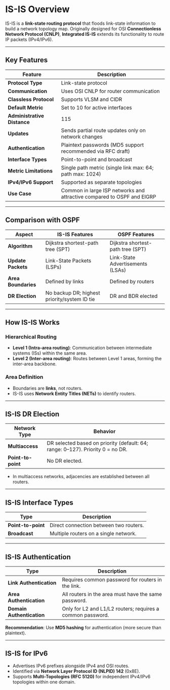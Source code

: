 # IS-IS Overview  

IS-IS is a **link-state routing protocol** that floods link-state information to build a network topology map. Originally designed for OSI **Connectionless Network Protocol (CNLP)**, **Integrated IS-IS** extends its functionality to route IP packets (IPv4/IPv6).  

---

## Key Features  

| Feature                     | Description                                                            |
| --------------------------- | ---------------------------------------------------------------------- |
| **Protocol Type**           | Link-state protocol                                                    |
| **Communication**           | Uses OSI CNLP for router communication                                 |
| **Classless Protocol**      | Supports VLSM and CIDR                                                 |
| **Default Metric**          | Set to 10 for active interfaces                                        |
| **Administrative Distance** | 115                                                                    |
| **Updates**                 | Sends partial route updates only on network changes                    |
| **Authentication**          | Plaintext passwords (MD5 support recommended via RFC draft)            |
| **Interface Types**         | Point-to-point and broadcast                                           |
| **Metric Limitations**      | Single path metric (single link max: 64; path max: 1024)               |
| **IPv4/IPv6 Support**       | Supported as separate topologies                                       |
| **Use Case**                | Common in large ISP networks and attractive compared to OSPF and EIGRP |

---

## Comparison with OSPF  

| Aspect              | IS-IS Features                               | OSPF Features                     |
| ------------------- | -------------------------------------------- | --------------------------------- |
| **Algorithm**       | Dijkstra shortest-path tree (SPT)            | Dijkstra shortest-path tree (SPT) |
| **Update Packets**  | Link-State Packets (LSPs)                    | Link-State Advertisements (LSAs)  |
| **Area Boundaries** | Defined by links                             | Defined by routers                |
| **DR Election**     | No backup DR; highest priority/system ID tie | DR and BDR elected                |

---

## How IS-IS Works  

### Hierarchical Routing  
- **Level 1 (Intra-area routing)**: Communication between intermediate systems (ISs) within the same area.  
- **Level 2 (Inter-area routing)**: Routes between Level 1 areas, forming the inter-area backbone.  

### Area Definition  
- Boundaries are **links**, not routers.  
- IS-IS uses **Network Entity Titles (NETs)** to identify routers.  

---

## IS-IS DR Election  

| Network Type       | Behavior                                                                       |
| ------------------ | ------------------------------------------------------------------------------ |
| **Multiaccess**    | DR selected based on priority (default: 64; range: 0–127). Priority 0 = no DR. |
| **Point-to-point** | No DR elected.                                                                 |

- In multiaccess networks, adjacencies are established between all routers.  

---

## IS-IS Interface Types  

| Type               | Description                            |
| ------------------ | -------------------------------------- |
| **Point-to-point** | Direct connection between two routers. |
| **Broadcast**      | Multiple routers on a single network.  |

---

## IS-IS Authentication  

| Type                      | Description                                                |
| ------------------------- | ---------------------------------------------------------- |
| **Link Authentication**   | Requires common password for routers in the link.          |
| **Area Authentication**   | All routers in the area must have the same password.       |
| **Domain Authentication** | Only for L2 and L1/L2 routers; requires a common password. |

**Recommendation**: Use **MD5 hashing** for authentication (more secure than plaintext).  

---

## IS-IS for IPv6  

- Advertises IPv6 prefixes alongside IPv4 and OSI routes.  
- Identified via **Network Layer Protocol ID (NLPID) 142** (0x8E).  
- Supports **Multi-Topologies (RFC 5120)** for independent IPv4/IPv6 topologies within one domain.  
